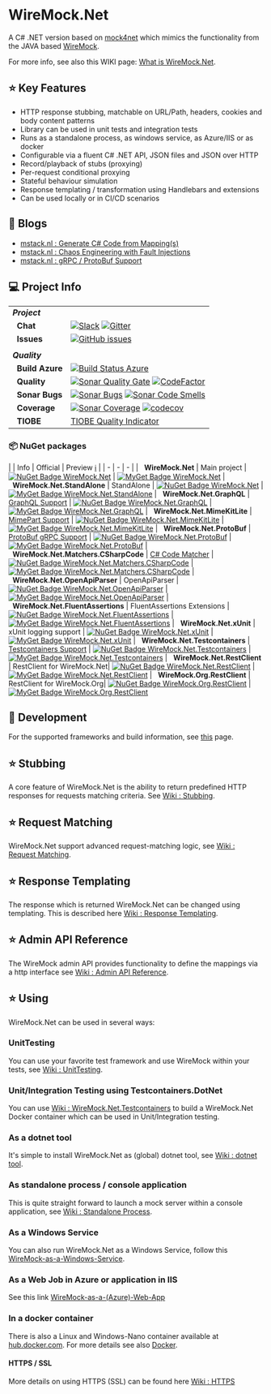 # WireMock.Net
A C# .NET version based on [mock4net](https://github.com/alexvictoor/mock4net) which mimics the functionality from the JAVA based [WireMock](http://WireMock.org).

For more info, see also this WIKI page: [What is WireMock.Net](https://github.com/WireMock-Net/WireMock.Net/wiki/What-Is-WireMock.Net).

## :star: Key Features
* HTTP response stubbing, matchable on URL/Path, headers, cookies and body content patterns
* Library can be used in unit tests and integration tests
* Runs as a standalone process, as windows service, as Azure/IIS or as docker
* Configurable via a fluent C# .NET API, JSON files and JSON over HTTP
* Record/playback of stubs (proxying)
* Per-request conditional proxying
* Stateful behaviour simulation
* Response templating / transformation using Handlebars and extensions
* Can be used locally or in CI/CD scenarios

## :memo: Blogs
- [mstack.nl : Generate C# Code from Mapping(s)](https://mstack.nl/blog/20230201-wiremock.net-tocode/)
- [mstack.nl : Chaos Engineering with Fault Injections](https://mstack.nl/blogs/wiremock-net-chaos-engineering-with-fault-injections/)
- [mstack.nl : gRPC / ProtoBuf Support](https://mstack.nl/blogs/wiremock-net-grpc/)


## :computer: Project Info
| | |
| --- | --- |
| ***Project*** | &nbsp; |
| &nbsp;&nbsp;**Chat** | [![Slack](https://badgen.net/badge/icon/slack?icon=slack&label)](https://slack.wiremock.org/) [![Gitter](https://img.shields.io/gitter/room/wiremock_dotnet/Lobby.svg)](https://gitter.im/wiremock_dotnet/Lobby) |
| &nbsp;&nbsp;**Issues** | [![GitHub issues](https://img.shields.io/github/issues/WireMock-Net/WireMock.Net.svg)](https://github.com/WireMock-Net/WireMock.Net/issues) |
| | |
| ***Quality*** | &nbsp; |
| &nbsp;&nbsp;**Build Azure** | [![Build Status Azure](https://stef.visualstudio.com/WireMock.Net/_apis/build/status/WireMock.Net)](https://stef.visualstudio.com/WireMock.Net/_build/latest?definitionId=7) |
| &nbsp;&nbsp;**Quality** | [![Sonar Quality Gate](https://sonarcloud.io/api/project_badges/measure?project=WireMock-Net_WireMock.Net&metric=alert_status)](https://sonarcloud.io/project/issues?id=WireMock-Net_WireMock.Net) [![CodeFactor](https://www.codefactor.io/repository/github/wiremock-net/wiremock.net/badge)](https://www.codefactor.io/repository/github/wiremock-net/wiremock.net) |
| &nbsp;&nbsp;**Sonar Bugs** | [![Sonar Bugs](https://sonarcloud.io/api/project_badges/measure?project=WireMock-Net_WireMock.Net&metric=bugs)](https://sonarcloud.io/project/issues?id=WireMock-Net_WireMock.Net&resolved=false&types=BUG) [![Sonar Code Smells](https://sonarcloud.io/api/project_badges/measure?project=WireMock-Net_WireMock.Net&metric=code_smells)](https://sonarcloud.io/project/issues?id=WireMock-Net_WireMock.Net&resolved=false&types=CODE_SMELL) |
| &nbsp;&nbsp;**Coverage** | [![Sonar Coverage](https://sonarcloud.io/api/project_badges/measure?project=WireMock-Net_WireMock.Net&metric=coverage)](https://sonarcloud.io/component_measures?id=WireMock-Net_WireMock.Net&metric=coverage) [![codecov](https://codecov.io/gh/WireMock-Net/WireMock.Net/branch/master/graph/badge.svg)](https://codecov.io/gh/WireMock-Net/WireMock.Net)|
| &nbsp;&nbsp;**TIOBE** | [TIOBE Quality Indicator](https://ticsdemo.tiobe.com/tiobeweb/DEMO/TqiDashboard.html#axes=Project(WireMock.Net),Sub()&metric=tqi)

### :package: NuGet packages

| | Info | Official | Preview [:information_source:](https://github.com/WireMock-Net/WireMock.Net/wiki/MyGet-preview-versions) |
| - | - | - |
| &nbsp;&nbsp;**WireMock.Net** | Main project | [![NuGet Badge WireMock.Net](https://buildstats.info/nuget/WireMock.Net)](https://www.nuget.org/packages/WireMock.Net) |  [![MyGet Badge WireMock.Net](https://buildstats.info/myget/wiremock-net/WireMock.Net?includePreReleases=true)](https://www.myget.org/feed/wiremock-net/package/nuget/WireMock.Net)
| &nbsp;&nbsp;**WireMock.Net.StandAlone** | StandAlone | [![NuGet Badge WireMock.Net](https://buildstats.info/nuget/WireMock.Net.StandAlone)](https://www.nuget.org/packages/WireMock.Net.StandAlone) | [![MyGet Badge WireMock.Net.StandAlone](https://buildstats.info/myget/wiremock-net/WireMock.Net.StandAlone?includePreReleases=true)](https://www.myget.org/feed/wiremock-net/package/nuget/WireMock.Net.StandAlone)
| &nbsp;&nbsp;**WireMock.Net.GraphQL** | [GraphQL Support](https://github.com/WireMock-Net/WireMock.Net/wiki/Request-Matching-GraphQLMatcher) | [![NuGet Badge WireMock.Net.GraphQL](https://buildstats.info/nuget/WireMock.Net.GraphQL)](https://www.nuget.org/packages/WireMock.Net.GraphQL) | [![MyGet Badge WireMock.Net.GraphQL](https://buildstats.info/myget/wiremock-net/WireMock.Net.GraphQL?includePreReleases=true)](https://www.myget.org/feed/wiremock-net/package/nuget/WireMock.Net.GraphQL)
| &nbsp;&nbsp;**WireMock.Net.MimeKitLite** | [MimePart Support](https://github.com/WireMock-Net/WireMock.Net/wiki/Request-Matching-MimePartMatcher) | [![NuGet Badge WireMock.Net.MimeKitLite](https://buildstats.info/nuget/WireMock.Net.MimeKitLite)](https://www.nuget.org/packages/WireMock.Net.MimeKitLite) | [![MyGet Badge WireMock.Net.MimeKitLite](https://buildstats.info/myget/wiremock-net/WireMock.Net.MimeKitLite?includePreReleases=true)](https://www.myget.org/feed/wiremock-net/package/nuget/WireMock.Net.MimeKitLite)
| &nbsp;&nbsp;**WireMock.Net.ProtoBuf** | [ProtoBuf gRPC Support](https://github.com/WireMock-Net/WireMock.Net/wiki/Request-Matching-ProtoBuf) | [![NuGet Badge WireMock.Net.ProtoBuf](https://buildstats.info/nuget/WireMock.Net.ProtoBuf)](https://www.nuget.org/packages/WireMock.Net.ProtoBuf) | [![MyGet Badge WireMock.Net.ProtoBuf](https://buildstats.info/myget/wiremock-net/WireMock.Net.ProtoBuf?includePreReleases=true)](https://www.myget.org/feed/wiremock-net/package/nuget/WireMock.Net.ProtoBuf)
| &nbsp;&nbsp;**WireMock.Net.Matchers.CSharpCode** | [C# Code Matcher](https://github.com/WireMock-Net/WireMock.Net/wiki/Request-Matching-CSharpCode) | [![NuGet Badge WireMock.Net.Matchers.CSharpCode](https://buildstats.info/nuget/WireMock.Net.Matchers.CSharpCode)](https://www.nuget.org/packages/WireMock.Net.Matchers.CSharpCode) | [![MyGet Badge WireMock.Net.Matchers.CSharpCode](https://buildstats.info/myget/wiremock-net/WireMock.Net.Matchers.CSharpCode?includePreReleases=true)](https://www.myget.org/feed/wiremock-net/package/nuget/WireMock.Net.Matchers.CSharpCode)
| &nbsp;&nbsp;**WireMock.Net.OpenApiParser** | OpenApiParser | [![NuGet Badge WireMock.Net.OpenApiParser](https://buildstats.info/nuget/WireMock.Net.OpenApiParser)](https://www.nuget.org/packages/WireMock.Net.OpenApiParser) | [![MyGet Badge WireMock.Net.OpenApiParser](https://buildstats.info/myget/wiremock-net/WireMock.Net.OpenApiParser?includePreReleases=true)](https://www.myget.org/feed/wiremock-net/package/nuget/WireMock.Net.OpenApiParser)
| &nbsp;&nbsp;**WireMock.Net.FluentAssertions** | FluentAssertions Extensions | [![NuGet Badge WireMock.Net.FluentAssertions](https://buildstats.info/nuget/WireMock.Net.FluentAssertions)](https://www.nuget.org/packages/WireMock.Net.FluentAssertions) | [![MyGet Badge WireMock.Net.FluentAssertions](https://buildstats.info/myget/wiremock-net/WireMock.Net.FluentAssertions?includePreReleases=true)](https://www.myget.org/feed/wiremock-net/package/nuget/WireMock.Net.FluentAssertions)
| &nbsp;&nbsp;**WireMock.Net.xUnit** | xUnit logging support | [![NuGet Badge WireMock.Net.xUnit](https://buildstats.info/nuget/WireMock.Net.xUnit)](https://www.nuget.org/packages/WireMock.Net.xUnit) | [![MyGet Badge WireMock.Net.xUnit](https://buildstats.info/myget/wiremock-net/WireMock.Net.xUnit?includePreReleases=true)](https://www.myget.org/feed/wiremock-net/package/nuget/WireMock.Net.xUnit)
| &nbsp;&nbsp;**WireMock.Net.Testcontainers** | [Testcontainers Support](https://github.com/WireMock-Net/WireMock.Net/wiki/Using-WireMock.Net.Testcontainers) | [![NuGet Badge WireMock.Net.Testcontainers](https://buildstats.info/nuget/WireMock.Net.Testcontainers)](https://www.nuget.org/packages/WireMock.Net.Testcontainers) | [![MyGet Badge WireMock.Net.Testcontainers](https://buildstats.info/myget/wiremock-net/WireMock.Net.Testcontainers?includePreReleases=true)](https://www.myget.org/feed/wiremock-net/package/nuget/WireMock.Net.Testcontainers)
| &nbsp;&nbsp;**WireMock.Net.RestClient** | RestClient for WireMock.Net| [![NuGet Badge WireMock.Net.RestClient](https://buildstats.info/nuget/WireMock.Net.RestClient)](https://www.nuget.org/packages/WireMock.Net.RestClient) | [![MyGet Badge WireMock.Net.RestClient](https://buildstats.info/myget/wiremock-net/WireMock.Net.RestClient?includePreReleases=true)](https://www.myget.org/feed/wiremock-net/package/nuget/WireMock.Net.RestClient)
| &nbsp;&nbsp;**WireMock.Org.RestClient** | RestClient for WireMock.Org| [![NuGet Badge WireMock.Org.RestClient](https://buildstats.info/nuget/WireMock.Org.RestClient)](https://www.nuget.org/packages/WireMock.Org.RestClient) | [![MyGet Badge WireMock.Org.RestClient](https://buildstats.info/myget/wiremock-net/WireMock.Org.RestClient?includePreReleases=true)](https://www.myget.org/feed/wiremock-net/package/nuget/WireMock.Org.RestClient)


## :memo: Development
For the supported frameworks and build information, see [this](https://github.com/WireMock-Net/WireMock.Net/wiki/Development-Information) page.

## :star: Stubbing
A core feature of WireMock.Net is the ability to return predefined HTTP responses for requests matching criteria.
See [Wiki : Stubbing](https://github.com/WireMock-Net/WireMock.Net/wiki/Stubbing).

## :star: Request Matching
WireMock.Net support advanced request-matching logic, see [Wiki : Request Matching](https://github.com/WireMock-Net/WireMock.Net/wiki/Request-Matching).

## :star: Response Templating
The response which is returned WireMock.Net can be changed using templating. This is described here [Wiki : Response Templating](https://github.com/WireMock-Net/WireMock.Net/wiki/Response-Templating).

## :star: Admin API Reference
The WireMock admin API provides functionality to define the mappings via a http interface see [Wiki : Admin API Reference](https://github.com/StefH/WireMock.Net/wiki/Admin-API-Reference).

## :star: Using
WireMock.Net can be used in several ways:

### UnitTesting
You can use your favorite test framework and use WireMock within your tests, see
[Wiki : UnitTesting](https://github.com/StefH/WireMock.Net/wiki/Using-WireMock-in-UnitTests).

### Unit/Integration Testing using Testcontainers.DotNet
You can use [Wiki : WireMock.Net.Testcontainers](https://github.com/WireMock-Net/WireMock.Net/wiki/Using-WireMock.Net.Testcontainers) to build a WireMock.Net Docker container which can be used in Unit/Integration testing.

### As a dotnet tool
It's simple to install WireMock.Net as (global) dotnet tool, see [Wiki : dotnet tool](https://github.com/StefH/WireMock.Net/wiki/WireMock-as-dotnet-tool).

### As standalone process / console application
This is quite straight forward to launch a mock server within a console application, see [Wiki : Standalone Process](https://github.com/StefH/WireMock.Net/wiki/WireMock-as-a-standalone-process).

### As a Windows Service
You can also run WireMock.Net as a Windows Service, follow this [WireMock-as-a-Windows-Service](https://github.com/WireMock-Net/WireMock.Net/wiki/WireMock-as-a-Windows-Service).

### As a Web Job in Azure or application in IIS
See this link [WireMock-as-a-(Azure)-Web-App](https://github.com/WireMock-Net/WireMock.Net/wiki/WireMock-as-a-(Azure)-Web-App)

### In a docker container
There is also a Linux and Windows-Nano container available at [hub.docker.com](https://hub.docker.com/r/sheyenrath).
For more details see also [Docker](https://github.com/WireMock-Net/WireMock.Net-docker).

#### HTTPS / SSL
More details on using HTTPS (SSL) can be found here [Wiki : HTTPS](https://github.com/WireMock-Net/WireMock.Net/wiki/Using-HTTPS-(SSL))
